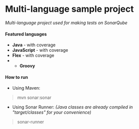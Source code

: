 Multi-language sample project
=======================
*Multi-language project used for making tests on SonarQube*

#### Featured languages
- **Java** - with coverage
- **JavaScript** - with coverage
- **Flex** - with coverage
- - **Groovy**

#### How to run
- Using Maven:

> mvn sonar:sonar

- Using Sonar Runner: *(Java classes are already compiled in "target/classes" for your convenience)*

> sonar-runner
